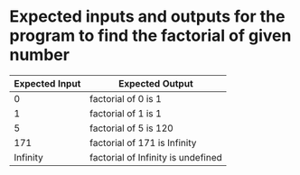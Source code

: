 # Expected inputs and outputs for the program to find the factorial of given number

| Expected Input | Expected Output |
| ----- | ----- |
| 0 | factorial of 0 is 1 |
| 1 | factorial of 1 is 1 |
| 5 | factorial of 5 is 120 |
| 171 | factorial of 171 is Infinity |
| Infinity | factorial of Infinity is undefined |
